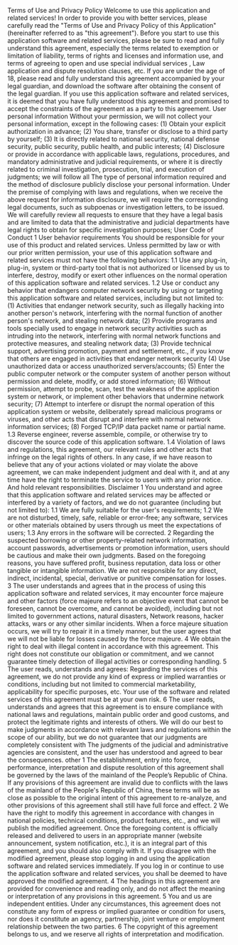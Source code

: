 Terms of Use and Privacy Policy
Welcome to use this application and related services!
In order to provide you with better services, please carefully read the "Terms of Use and Privacy Policy of this Application" (hereinafter referred to as "this agreement"). Before you start to use this application software and related services, please be sure to read and fully understand this agreement, especially the terms related to exemption or limitation of liability, terms of rights and licenses and information use, and terms of agreeing to open and use special individual services , Law application and dispute resolution clauses, etc. If you are under the age of 18, please read and fully understand this agreement accompanied by your legal guardian, and download the software after obtaining the consent of the legal guardian.
If you use this application software and related services, it is deemed that you have fully understood this agreement and promised to accept the constraints of the agreement as a party to this agreement.
User personal information
Without your permission, we will not collect your personal information, except in the following cases:
(1) Obtain your explicit authorization in advance;
(2) You share, transfer or disclose to a third party by yourself;
(3) It is directly related to national security, national defense security, public security, public health, and public interests;
(4) Disclosure or provide in accordance with applicable laws, regulations, procedures, and mandatory administrative and judicial requirements, or where it is directly related to criminal investigation, prosecution, trial, and execution of judgments; we will follow all The type of personal information required and the method of disclosure publicly disclose your personal information. Under the premise of complying with laws and regulations, when we receive the above request for information disclosure, we will require the corresponding legal documents, such as subpoenas or investigation letters, to be issued. We will carefully review all requests to ensure that they have a legal basis and are limited to data that the administrative and judicial departments have legal rights to obtain for specific investigation purposes;
User Code of Conduct
1 User behavior requirements
You should be responsible for your use of this product and related services. Unless permitted by law or with our prior written permission, your use of this application software and related services must not have the following behaviors:
1.1 Use any plug-in, plug-in, system or third-party tool that is not authorized or licensed by us to interfere, destroy, modify or exert other influences on the normal operation of this application software and related services.
1.2 Use or conduct any behavior that endangers computer network security by using or targeting this application software and related services, including but not limited to:
(1) Activities that endanger network security, such as illegally hacking into another person's network, interfering with the normal function of another person's network, and stealing network data;
(2) Provide programs and tools specially used to engage in network security activities such as intruding into the network, interfering with normal network functions and protective measures, and stealing network data;
(3) Provide technical support, advertising promotion, payment and settlement, etc., if you know that others are engaged in activities that endanger network security
(4) Use unauthorized data or access unauthorized servers/accounts;
(5) Enter the public computer network or the computer system of another person without permission and delete, modify, or add stored information;
(6) Without permission, attempt to probe, scan, test the weakness of the application system or network, or implement other behaviors that undermine network security;
(7) Attempt to interfere or disrupt the normal operation of this application system or website, deliberately spread malicious programs or viruses, and other acts that disrupt and interfere with normal network information services;
(8) Forged TCP/IP data packet name or partial name.
1.3 Reverse engineer, reverse assemble, compile, or otherwise try to discover the source code of this application software.
1.4 Violation of laws and regulations, this agreement, our relevant rules and other acts that infringe on the legal rights of others.
In any case, if we have reason to believe that any of your actions violated or may violate the above agreement, we can make independent judgment and deal with it, and at any time have the right to terminate the service to users with any prior notice. And hold relevant responsibilities.
Disclaimer
1 You understand and agree that this application software and related services may be affected or interfered by a variety of factors, and we do not guarantee (including but not limited to):
1.1 We are fully suitable for the user's requirements;
1.2 We are not disturbed, timely, safe, reliable or error-free; any software, services or other materials obtained by users through us meet the expectations of users;
1.3 Any errors in the software will be corrected.
2 Regarding the suspected borrowing or other property-related network information, account passwords, advertisements or promotion information, users should be cautious and make their own judgments. Based on the foregoing reasons, you have suffered profit, business reputation, data loss or other tangible or intangible information. We are not responsible for any direct, indirect, incidental, special, derivative or punitive compensation for losses.
3 The user understands and agrees that in the process of using this application software and related services, it may encounter force majeure and other factors (force majeure refers to an objective event that cannot be foreseen, cannot be overcome, and cannot be avoided), including but not limited to government actions, natural disasters, Network reasons, hacker attacks, wars or any other similar incidents. When a force majeure situation occurs, we will try to repair it in a timely manner, but the user agrees that we will not be liable for losses caused by the force majeure.
4 We obtain the right to deal with illegal content in accordance with this agreement. This right does not constitute our obligation or commitment, and we cannot guarantee timely detection of illegal activities or corresponding handling.
5 The user reads, understands and agrees: Regarding the services of this agreement, we do not provide any kind of express or implied warranties or conditions, including but not limited to commercial marketability, applicability for specific purposes, etc. Your use of the software and related services of this agreement must be at your own risk.
6 The user reads, understands and agrees that this agreement is to ensure compliance with national laws and regulations, maintain public order and good customs, and protect the legitimate rights and interests of others. We will do our best to make judgments in accordance with relevant laws and regulations within the scope of our ability, but we do not guarantee that our judgments are completely consistent with The judgments of the judicial and administrative agencies are consistent, and the user has understood and agreed to bear the consequences.
other
1 The establishment, entry into force, performance, interpretation and dispute resolution of this agreement shall be governed by the laws of the mainland of the People’s Republic of China. If any provisions of this agreement are invalid due to conflicts with the laws of the mainland of the People's Republic of China, these terms will be as close as possible to the original intent of this agreement to re-analyze, and other provisions of this agreement shall still have full force and effect.
2 We have the right to modify this agreement in accordance with changes in national policies, technical conditions, product features, etc., and we will publish the modified agreement. Once the foregoing content is officially released and delivered to users in an appropriate manner (website announcement, system notification, etc.), it is an integral part of this agreement, and you should also comply with it. If you disagree with the modified agreement, please stop logging in and using the application software and related services immediately. If you log in or continue to use the application software and related services, you shall be deemed to have approved the modified agreement.
4 The headings in this agreement are provided for convenience and reading only, and do not affect the meaning or interpretation of any provisions in this agreement.
5 You and us are independent entities. Under any circumstances, this agreement does not constitute any form of express or implied guarantee or condition for users, nor does it constitute an agency, partnership, joint venture or employment relationship between the two parties.
6 The copyright of this agreement belongs to us, and we reserve all rights of interpretation and modification.

